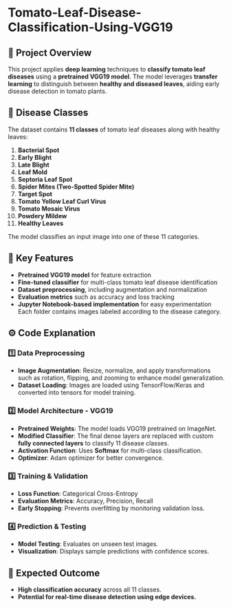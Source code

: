 # Tomato-Leaf-Disease-Classification-Using-VGG19

## 📌 Project Overview
This project applies **deep learning** techniques to **classify tomato leaf diseases** using a **pretrained VGG19 model**. The model leverages **transfer learning** to distinguish between **healthy and diseased leaves**, aiding early disease detection in tomato plants.

## 🦠 Disease Classes
The dataset contains **11 classes** of tomato leaf diseases along with healthy leaves:
1. **Bacterial Spot**
2. **Early Blight**
3. **Late Blight**
4. **Leaf Mold**
5. **Septoria Leaf Spot**
6. **Spider Mites (Two-Spotted Spider Mite)**
7. **Target Spot**
8. **Tomato Yellow Leaf Curl Virus**
9. **Tomato Mosaic Virus**
10. **Powdery Mildew**
11. **Healthy Leaves**

The model classifies an input image into one of these 11 categories.

## 🔹 Key Features
- **Pretrained VGG19 model** for feature extraction  
- **Fine-tuned classifier** for multi-class tomato leaf disease identification  
- **Dataset preprocessing**, including augmentation and normalization  
- **Evaluation metrics** such as accuracy and loss tracking  
- **Jupyter Notebook-based implementation** for easy experimentation  
Each folder contains images labeled according to the disease category.

## ⚙️ Code Explanation

### 1️⃣ Data Preprocessing
- **Image Augmentation**: Resize, normalize, and apply transformations such as rotation, flipping, and zooming to enhance model generalization.  
- **Dataset Loading**: Images are loaded using TensorFlow/Keras and converted into tensors for model training.  

### 2️⃣ Model Architecture - VGG19
- **Pretrained Weights**: The model loads VGG19 pretrained on ImageNet.  
- **Modified Classifier**: The final dense layers are replaced with custom **fully connected layers** to classify 11 disease classes.  
- **Activation Function**: Uses **Softmax** for multi-class classification.  
- **Optimizer**: Adam optimizer for better convergence.  

### 3️⃣ Training & Validation
- **Loss Function**: Categorical Cross-Entropy  
- **Evaluation Metrics**: Accuracy, Precision, Recall  
- **Early Stopping**: Prevents overfitting by monitoring validation loss.  

### 4️⃣ Prediction & Testing
- **Model Testing**: Evaluates on unseen test images.  
- **Visualization**: Displays sample predictions with confidence scores.  

## 🎯 Expected Outcome
- **High classification accuracy** across all 11 classes. 
- **Potential for real-time disease detection using edge devices.**  
